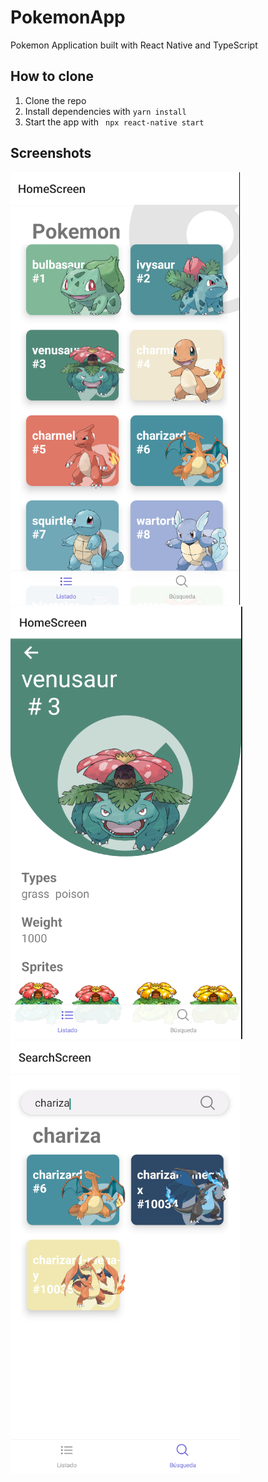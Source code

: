 # PokemonApp
Pokemon Application built with React Native and TypeScript

## How to clone

1. Clone the repo
2. Install dependencies with `yarn install`
3. Start the app with ` npx react-native start`

## Screenshots

![PokemonApp](https://github.com/andcama/PokemonApp/blob/master/src/assets/poke1.png "Image 1 ")
![PokemonApp](https://github.com/andcama/PokemonApp/blob/master/src/assets/poke2.png "Image 2")
![PokemonApp](https://github.com/andcama/PokemonApp/blob/master/src/assets/poke3.png "Image 3")

